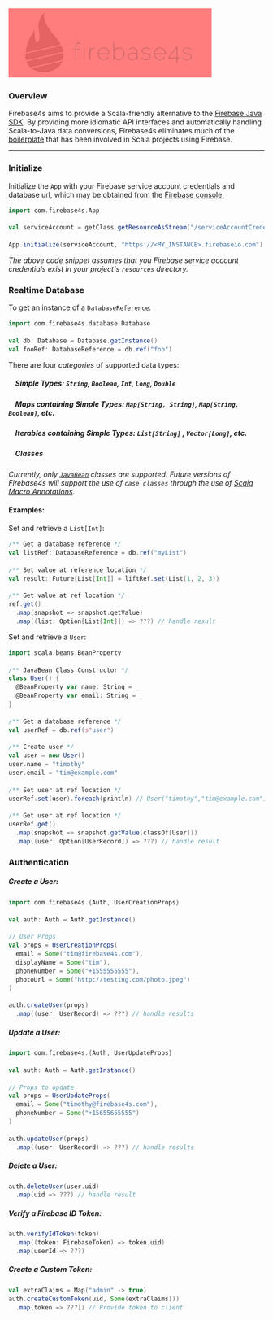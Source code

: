 <img src="logo/logo-side-text.png?raw=true" width=400px />

### Overview

Firebase4s aims to provide a Scala-friendly alternative to the [Firebase Java SDK](https://firebase.google.com/docs/admin/setup).  By providing more idiomatic API interfaces and automatically handling Scala-to-Java data conversions, Firebase4s eliminates much of the [boilerplate](https://medium.com/@RICEaaron/scala-firebase-da433df93bd2) that has been involved in Scala projects using Firebase.

----------
<a name="initialize"></a>
### Initialize

Initialize the `App` with your Firebase service account credentials and database url, which may be obtained from the [Firebase console](https://console.firebase.google.com).

```scala
import com.firebase4s.App

val serviceAccount = getClass.getResourceAsStream("/serviceAccountCredentials.json")

App.initialize(serviceAccount, "https://<MY_INSTANCE>.firebaseio.com")
```
*The above code snippet assumes that you Firebase service account credentials exist in your project's `resources` directory.*


<a name="database"></a>
### Realtime Database

To get an instance of a `DatabaseReference`:
```scala
import com.firebase4s.database.Database

val db: Database = Database.getInstance()
val fooRef: DatabaseReference = db.ref("foo")
```
There are four *categories* of supported data types:

##### &nbsp;&nbsp;&nbsp;&nbsp;*Simple Types*:  `String`, `Boolean`, `Int`, `Long`, `Double`
##### &nbsp;&nbsp;&nbsp;&nbsp;*Maps containing Simple Types*: `Map[String, String]`, `Map[String, Boolean]`, etc.
##### &nbsp;&nbsp;&nbsp;&nbsp;*Iterables containing Simple Types*: `List[String]` , `Vector[Long]`, etc.
##### &nbsp;&nbsp;&nbsp;&nbsp;*Classes*

*Currently, only [`JavaBean`](https://en.wikipedia.org/wiki/JavaBeans) classes are supported.  Future versions of Firebase4s will support the use of `case classes` through the use of [Scala Macro Annotations](https://docs.scala-lang.org/overviews/macros/annotations.html).*

#### Examples:

Set and retrieve a `List[Int]`:
```scala
/** Get a database reference */
val listRef: DatabaseReference = db.ref("myList")

/** Set value at reference location */
val result: Future[List[Int]] = liftRef.set(List(1, 2, 3))

/** Get value at ref location */
ref.get()
  .map(snapshot => snapshot.getValue)
  .map((list: Option[List[Int]]) => ???) // handle result


```

Set and retrieve a `User`:

```scala
import scala.beans.BeanProperty

/** JavaBean Class Constructor */
class User() {
  @BeanProperty var name: String = _
  @BeanProperty var email: String = _
}

/** Get a database reference */
val userRef = db.ref(s"user")

/** Create user */
val user = new User()
user.name = "timothy"
user.email = "tim@example.com"

/** Set user at ref location */
userRef.set(user).foreach(println) // User("timothy","tim@example.com")

/** Get user at ref location */
userRef.get()
  .map(snapshot => snapshot.getValue(classOf[User]))
  .map((user: Option[UserRecord]) => ???) // handle result

```
<a name="auth"></a>
### Authentication

##### Create a User:
```scala
import com.firebase4s.{Auth, UserCreationProps}

val auth: Auth = Auth.getInstance()

// User Props
val props = UserCreationProps(
  email = Some("tim@firebase4s.com"),
  displayName = Some("tim"),
  phoneNumber = Some("+1555555555"),
  photoUrl = Some("http://testing.com/photo.jpeg")
)

auth.createUser(props)
  .map((user: UserRecord) => ???) // handle results

```

##### Update a User:
```scala
import com.firebase4s.{Auth, UserUpdateProps}

val auth: Auth = Auth.getInstance()

// Props to update
val props = UserUpdateProps(
  email = Some("timothy@firebase4s.com"),
  phoneNumber = Some("+15655655555")
)

auth.updateUser(props)
  .map((user: UserRecord) => ???) // handle results

```
##### Delete a User:

```scala
auth.deleteUser(user.uid)
  .map(uid => ???) // handle result

```

##### Verify a Firebase ID Token:

```scala
auth.verifyIdToken(token)
  .map((token: FirebaseToken) => token.uid)
  .map(userId => ???)
```
##### Create a Custom Token:
```scala
val extraClaims = Map("admin" -> true)
auth.createCustomToken(uid, Some(extraClaims)))
  .map(token => ???]) // Provide token to client
```

